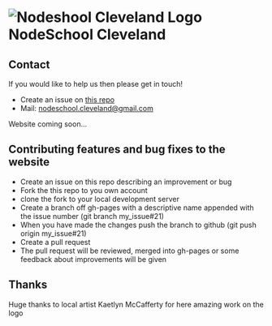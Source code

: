 ![Nodeshool Cleveland Logo](https://cdn.rawgit.com/nodeschool/cleveland/gh-pages/img/CLELOGO.svg)
NodeSchool Cleveland
===================

## Contact

If you would like to help us then please get in touch!

- Create an issue on [this repo](https://github.com/nodeschool/cleveland/issues)
- Mail: nodeschool.cleveland@gmail.com

Website coming soon...

## Contributing features and bug fixes to the website

- Create an issue on this repo describing an improvement or bug
- Fork the this repo to you own account
- clone the fork to your local development server
- Create a branch off gh-pages with a descriptive name appended with the issue number (git branch my_issue#21)
- When you have made the changes push the branch to github (git push origin my_issue#21)
- Create a pull request
- The pull request will be reviewed, merged into gh-pages or some feedback about improvements will be given

## Thanks
Huge thanks to local artist Kaetlyn McCafferty for here amazing work on the logo
